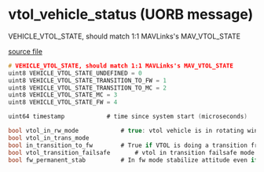 # vtol_vehicle_status (UORB message)

VEHICLE_VTOL_STATE, should match 1:1 MAVLinks's MAV_VTOL_STATE

[source file](https://github.com/PX4/PX4-Autopilot/blob/master/msg/vtol_vehicle_status.msg)

```c
# VEHICLE_VTOL_STATE, should match 1:1 MAVLinks's MAV_VTOL_STATE
uint8 VEHICLE_VTOL_STATE_UNDEFINED = 0
uint8 VEHICLE_VTOL_STATE_TRANSITION_TO_FW = 1
uint8 VEHICLE_VTOL_STATE_TRANSITION_TO_MC = 2
uint8 VEHICLE_VTOL_STATE_MC = 3
uint8 VEHICLE_VTOL_STATE_FW = 4

uint64 timestamp			# time since system start (microseconds)

bool vtol_in_rw_mode			# true: vtol vehicle is in rotating wing mode
bool vtol_in_trans_mode
bool in_transition_to_fw		# True if VTOL is doing a transition from MC to FW
bool vtol_transition_failsafe		# vtol in transition failsafe mode
bool fw_permanent_stab			# In fw mode stabilize attitude even if in manual mode

```
